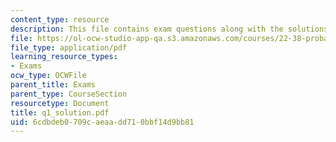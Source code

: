 ```yaml
---
content_type: resource
description: This file contains exam questions along with the solutions.
file: https://ol-ocw-studio-app-qa.s3.amazonaws.com/courses/22-38-probability-and-its-applications-to-reliability-quality-control-and-risk-assessment-fall-2005/6cdbdeb0709caeaadd710bbf14d9bb81_q1_solution.pdf
file_type: application/pdf
learning_resource_types:
- Exams
ocw_type: OCWFile
parent_title: Exams
parent_type: CourseSection
resourcetype: Document
title: q1_solution.pdf
uid: 6cdbdeb0-709c-aeaa-dd71-0bbf14d9bb81
---
```

